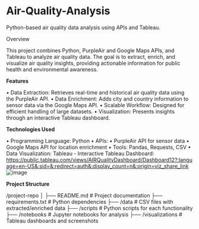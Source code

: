 # Air-Quality-Analysis
Python-based air quality data analysis using APIs and Tableau.

Overview

This project combines Python, PurpleAir and Google Maps APIs, and Tableau to analyze air quality data. The goal is to extract, enrich, and visualize air quality insights, providing actionable information for public health and environmental awareness.

**Features**

• Data Extraction: Retrieves real-time and historical air quality data using the PurpleAir API.
• Data Enrichment: Adds city and country information to sensor data via the Google Maps API.
• Scalable Workflow: Designed for efficient handling of large datasets.
• Visualization: Presents insights through an interactive Tableau dashboard.

**Technologies Used**

• Programming Language: Python
• APIs:
  • PurpleAir API for sensor data
  • Google Maps API for location enrichment
• Tools: Pandas, Requests, CSV
• Data Visualization: Tableau - Interactive Tableau Dashboard: https://public.tableau.com/views/AIRQualityDashboard/Dashboard12?:language=en-US&:sid=&:redirect=auth&:display_count=n&:origin=viz_share_link
![image](https://github.com/user-attachments/assets/c4ba22f2-a83d-4d66-bcbb-8ce899c124e5)

  
**Project Structure**

/project-repo
│
├── README.md               # Project documentation
├── requirements.txt        # Python dependencies
├── /data                   # CSV files with extracted/enriched data
├── /scripts                # Python scripts for each functionality
├── /notebooks              # Jupyter notebooks for analysis
├── /visualizations         # Tableau dashboards and screenshots

